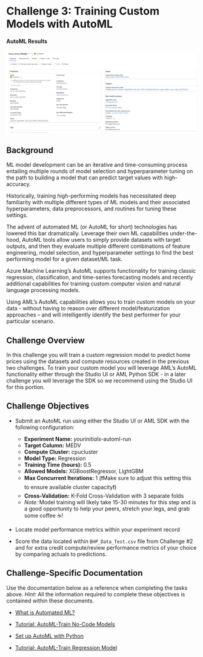 # Challenge 3: Training Custom Models with AutoML

#### AutoML Results
![AutoML Results](../img/C3.png?raw=true "AutoML Results")

## Background

ML model development can be an iterative and time-consuming process entailing multiple rounds of model selection and hyperparameter tuning on the path to building a model that can predict target values with high-accuracy. 

Historically, training high-performing models has necessitated deep familiarity with multiple different types of ML models and their associated hyperparameters, data preprocessors, and routines for tuning these settings. 

The advent of automated ML (or AutoML for short) technologies has lowered this bar dramatically. Leverage their own ML capabilities under-the-hood, AutoML tools allow users to simply provide datasets with target outputs, and then they evaluate multiple different combinations of feature engineering, model selection, and hyperparameter settings to find the best performing model for a given dataset/ML task.

Azure Machine Learning’s AutoML supports functionality for training classic regression, classification, and time-series forecasting models and recently additional capabilities for training custom computer vision and natural language processing models. 

Using AML’s AutoML capabilities allows you to train custom models on your data - without having to reason over different model/featurization approaches – and will intelligently identify the best performer for your particular scenario.

## Challenge Overview

In this challenge you will train a custom regression model to predict home prices using the datasets and compute resources created in the previous two challenges. To train your custom model you will leverage AML’s AutoML functionality either through the Studio UI or AML Python SDK - in a later challenge you will leverage the SDK so we recommend using the Studio UI for this portion.

## Challenge Objectives

-	Submit an AutoML run using either the Studio UI or AML SDK with the following configuration:
    -   <b>Experiment Name:</b> <i>yourinitials</i>-automl-run
    -   <b>Target Column:</b> MEDV
    -   <b>Compute Cluster:</b> cpucluster
    -   <b>Model Type:</b> Regression
    -	<b>Training Time (hours):</b> 0.5
    -	<b>Allowed Models:</b> XGBoostRegressor, LightGBM
    -	<b>Max Concurrent Iterations:</b> 1 (❗Make sure to adjust this setting this to ensure available cluster capacity❗)
    -	<b>Cross-Validation:</b> K-Fold Cross-Validation with 3 separate folds
    -	<i>Note:</i> Model training will likely take 15-30 minutes for this step and is a good opportunity to help your peers, stretch your legs, and grab some coffee ☕!

-	Locate model performance metrics within your experiment record

-	Score the data located within `BHP_Data_Test.csv` file from Challenge #2 and for extra credit compute/review performance metrics of your choice by comparing actuals to predictions.


## Challenge-Specific Documentation

Use the documentation below as a reference when completing the tasks above. <i>Hint:</i> All the information required to complete these objectives is contained within these documents. 

- [What is Automated ML?](https://docs.microsoft.com/en-us/azure/machine-learning/v1/concept-automated-ml-v1)

- [Tutorial: AutoML-Train No-Code Models](https://docs.microsoft.com/en-us/azure/machine-learning/tutorial-first-experiment-automated-ml)

- [Set up AutoML with Python](https://docs.microsoft.com/en-us/azure/machine-learning/v1/how-to-configure-auto-train-v1)

- [Tutorial: AutoML-Train Regression Model](https://learn.microsoft.com/en-us/azure/machine-learning/v1/how-to-auto-train-models-v1)